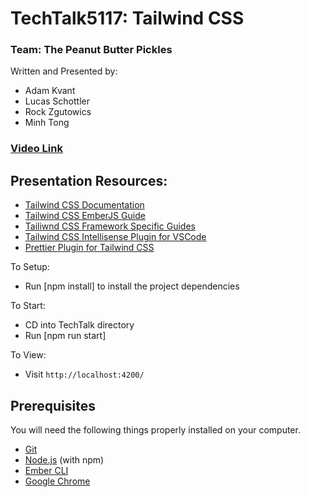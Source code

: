 # TechTalk5117: Tailwind CSS
### Team: The Peanut Butter Pickles
Written and Presented by:
- Adam Kvant
- Lucas Schottler
- Rock Zgutowics
- Minh Tong

### <a href="https://www.youtube.com/watch?v=G9Nbt66Y7H8">Video Link</a>

## Presentation Resources:
* <a href="https://tailwindcss.com/docs/installation">Tailwind CSS Documentation</a>
* <a href="https://tailwindcss.com/docs/guides/emberjs">Tailwind CSS EmberJS Guide</a>
* <a href="https://tailwindcss.com/docs/installation/framework-guides">Tailiwnd CSS Framework Specific Guides</a>
* <a href="https://marketplace.visualstudio.com/items?itemName=bradlc.vscode-tailwindcss"> Tailwind CSS Intellisense Plugin for VSCode</a>
* <a href="https://github.com/tailwindlabs/prettier-plugin-tailwindcss">Prettier Plugin for Tailwind CSS</a>

To Setup:
- Run [npm install] to install the project dependencies

To Start:
- CD into TechTalk directory
- Run [npm run start]

To View:
- Visit `http://localhost:4200/`
## Prerequisites
You will need the following things properly installed on your computer.

- [Git](https://git-scm.com/)
- [Node.js](https://nodejs.org/) (with npm)
- [Ember CLI](https://cli.emberjs.com/release/)
- [Google Chrome](https://google.com/chrome/)
